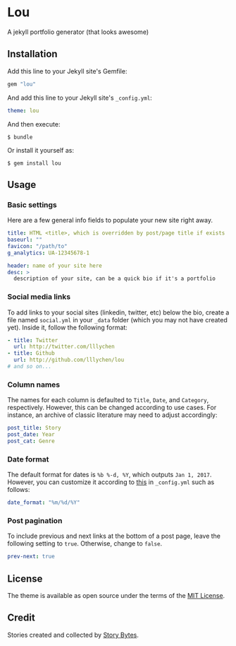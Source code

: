 # Lou
A jekyll portfolio generator (that looks awesome)

## Installation
Add this line to your Jekyll site's Gemfile:

```ruby
gem "lou"
```

And add this line to your Jekyll site's `_config.yml`:

```yaml
theme: lou
```

And then execute:

    $ bundle

Or install it yourself as:

    $ gem install lou

## Usage
### Basic settings
Here are a few general info fields to populate your new site right away.

```yaml
title: HTML <title>, which is overridden by post/page title if exists
baseurl: ""
favicon: "/path/to"
g_analytics: UA-12345678-1

header: name of your site here
desc: >
  description of your site, can be a quick bio if it's a portfolio
```

### Social media links
To add links to your social sites (linkedin, twitter, etc) below the bio, create a file named `social.yml` in your `_data` folder (which you may not have created yet). Inside it, follow the following format:

```yaml
- title: Twitter
  url: http://twitter.com/lllychen
- title: Github
  url: http://github.com/lllychen/lou
# and so on...
```

### Column names
The names for each column is defaulted to `Title`, `Date`, and `Category`, respectively. However, this can be changed according to use cases. For instance, an archive of classic literature may need to adjust accordingly:

```yaml
post_title: Story
post_date: Year
post_cat: Genre
```

### Date format
The default format for dates is `%b %-d, %Y`, which outputs `Jan 1, 2017`. However, you can customize it according to [this](http://jekyll.tips/jekyll-casts/date-formatting/#date) in `_config.yml` such as follows:

```yaml
date_format: "%m/%d/%Y"
```

### Post pagination
To include previous and next links at the bottom of a post page, leave the following setting to `true`. Otherwise, change to `false`.

```yaml
prev-next: true
```

## License
The theme is available as open source under the terms of the [MIT License](http://opensource.org/licenses/MIT).

## Credit
Stories created and collected by [Story Bytes](http://www.storybytes.com/view-length/0256-words/index-0256.html).
